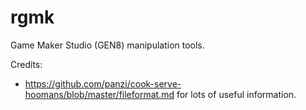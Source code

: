 rgmk
====

Game Maker Studio (GEN8) manipulation tools.

Credits:
- https://github.com/panzi/cook-serve-hoomans/blob/master/fileformat.md for lots of useful information.

